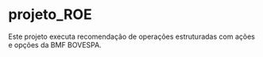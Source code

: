 # projeto_ROE
Este projeto executa recomendação de operações estruturadas com ações e opções da BMF BOVESPA.
